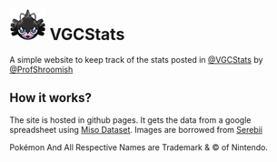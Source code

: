 # ![](icon.png) VGCStats

A simple website to keep track of the stats posted in [@VGCStats](https://twitter.com/vgcstats) by [@ProfShroomish](https://twitter.com/profshroomish)

## How it works?

The site is hosted in github pages. It gets the data from a google spreadsheet using [Miso Dataset](https://github.com/misoproject/dataset). Images are borrowed from [Serebii](https://www.serebii.net/)

Pokémon And All Respective Names are Trademark & © of Nintendo.